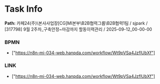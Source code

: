 # Task Info

**Path:** 카페24(주)\본사사업장\[CG]MI본부\B2B협력그룹\B2B협력1팀 / sjpark / [317798] 9월 2주차_구축안정~마감까지 할동이력관리 / 2025-09-12_00-00-00

### BPMN
- ["https://n8n-mi-034-web.hanpda.com/workflow/Wt9pVSa4JzflUbXf"]

### LINK
- ["https://n8n-mi-034-web.hanpda.com/workflow/Wt9pVSa4JzflUbXf"]

